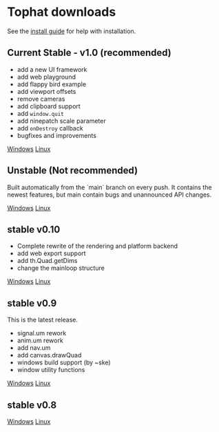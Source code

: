 # Tophat downloads

See the [install guide](https://docs.tophat2d.dev/installation.html) for help
with installation.

<div class="row mt-5 row-cols-1 row-cols-sm-1 row-cols-md-3">
    <div class="col">
        <div class="card shadow-sm p-3">
            <h2>Current Stable - v1.0 (recommended)</h2>
            <div class="card-body">
                <div class="card-text">
                    <ul>
                        <li>
                            add a new UI framework
                        </li>
                        <li>
                            add web playground
                        </li>
                        <li>
                            add flappy bird example
                        </li>
                        <li>
                            add viewport offsets
                        </li>
                        <li>
                            remove cameras
                        </li>
                        <li>
                            add clipboard support
                        </li>
                        <li>
                            add <code>window.quit</code>
                        </li>
                        <li>
                            add ninepatch scale parameter
                        </li>
                        <li>
                            add <code>onDestroy</code> callback
                        </li>
                        <li>
                            bugfixes and improvements
                        </li>
                    </ul>
                </div>
                <div class="d-flex justify-content-between align-items-center">
                    <div class="btn-group">
                        <a type="button" href="tophat-windows-v10.exe" class="btn btn-sm btn-outline-secondary">Windows</a>
                        <a type="button" href="tophat-linux-v10" class="btn btn-sm btn-outline-secondary">Linux</a>
                    </div>
                </div>
            </div>
        </div>
    </div>
    <div class="col">
        <div class="card shadow-sm p-3">
            <h2>Unstable (Not recommended)</h2>
            <div class="card-body">
                <div class="card-text">
                    <p>
                        Built automatically from the `main` branch on every
                        push. It contains the newest features, but main contain
                        bugs and unannounced API changes.
                    </p>
                </div>
                <div class="d-flex justify-content-between align-items-center">
                    <div class="btn-group">
                        <a type="button" href="tophat-windows.exe" class="btn btn-sm btn-outline-secondary">Windows</a>
                        <a type="button" href="tophat-linux" class="btn btn-sm btn-outline-secondary">Linux</a>
                    </div>
                </div>
            </div>
        </div>
    </div>
    <div class="col">
        <div class="card shadow-sm p-3">
            <h2>stable v0.10</h2>
            <div class="card-body">
                <div class="card-text">
                    <ul>
                        <li>
                            Complete rewrite of the rendering and platform backend
                        </li>
                        <li>
                            add web export support
                        </li>
                        <li>
                            add th.Quad.getDims
                        </li>
                        <li>
                            change the mainloop structure
                        </li>
                    </ul>
                </div>
                <div class="d-flex justify-content-between align-items-center">
                    <div class="btn-group">
                        <a type="button" href="tophat-windows-v010.exe" class="btn btn-sm btn-outline-secondary">Windows</a>
                        <a type="button" href="tophat-linux-v010" class="btn btn-sm btn-outline-secondary">Linux</a>
                    </div>
                </div>
            </div>
        </div>
    </div>
    <div class="col">
        <div class="card shadow-sm p-3">
            <h2>stable v0.9</h2>
            <div class="card-body">
                <div class="card-text">
                    <p>
                        This is the latest release.
                    </p>
                    <ul>
                        <li>
                            signal.um rework
                        </li>
                        <li>
                            anim.um rework
                        </li>
                        <li>
                            add nav.um
                        </li>
                        <li>
                            add canvas.drawQuad
                        </li>
                        <li>
                            windows build support (by ~ske)
                        </li>
                        <li>
                            window utility functions
                        </li>
                    </ul>
                </div>
                <div class="d-flex justify-content-between align-items-center">
                    <div class="btn-group">
                        <a type="button" href="tophat-windows-v09.exe" class="btn btn-sm btn-outline-secondary">Windows</a>
                        <a type="button" href="tophat-linux-v09" class="btn btn-sm btn-outline-secondary">Linux</a>
                    </div>
                </div>
            </div>
        </div>
    </div>
    <div class="col">
        <div class="card shadow-sm p-3">
            <h2>stable v0.8</h2>
            <div class="card-body">
                <div class="card-text">
                </div>
                <div class="d-flex justify-content-between align-items-center">
                    <div class="btn-group">
                        <a type="button" href="tophat-windows-v08.exe" class="btn btn-sm btn-outline-secondary">Windows</a>
                        <a type="button" href="tophat-linux-v08" class="btn btn-sm btn-outline-secondary">Linux</a>
                    </div>
                </div>
            </div>
        </div>
    </div>
</div>
